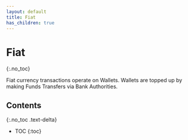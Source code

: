 ```yaml
---
layout: default
title: Fiat
has_children: true
---
```


# Fiat
{:.no_toc}

Fiat currency transactions operate on Wallets. Wallets are topped up by
making Funds Transfers via Bank Authorities.

## Contents
{:.no_toc .text-delta}

* TOC
{:toc}
